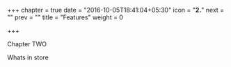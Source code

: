 +++
chapter = true
date = "2016-10-05T18:41:04+05:30"
icon = "<b>2.</b>"
next = ""
prev = ""
title = "Features"
weight = 0

+++

Chapter TWO

Whats in store

